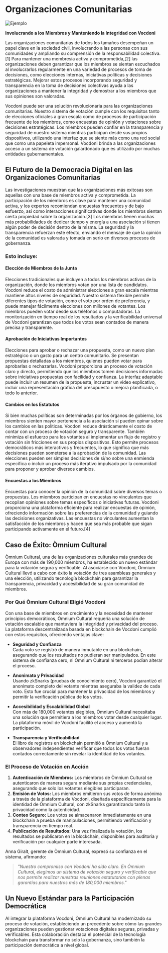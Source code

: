 # Organizaciones Comunitarias

![Ejemplo](/assets/online-survey.avif)

**Involucrando a los Miembros y Manteniendo la Integridad con Vocdoni**

Las organizaciones comunitarias de todos los tamaños desempeñan un papel clave en la sociedad civil, involucrando a las personas con sus comunidades y ampliando su comprensión de la responsabilidad colectiva.[1] Para mantener una membresía activa y comprometida,[2] las organizaciones deben garantizar que los miembros se sientan escuchados al involucrarlos regularmente en una variedad de procesos de toma de decisiones, como elecciones internas, iniciativas políticas y decisiones estratégicas. Mejorar estos procesos incorporando seguridad y transparencia en la toma de decisiones colectivas ayuda a las organizaciones a mantener la integridad y demostrar a los miembros que sus opiniones son valoradas.

Vocdoni puede ser una solución revolucionaria para las organizaciones comunitarias. Nuestro sistema de votación cumple con los requisitos tanto de elecciones oficiales a gran escala como de procesos de participación frecuente de los miembros, como encuestas de opinión y votaciones sobre decisiones estratégicas. Los miembros pueden confiar en la transparencia y seguridad de nuestro sistema mientras participan desde sus propios dispositivos, utilizando una interfaz que se siente más como una red social que como una papeleta impersonal. Vocdoni brinda a las organizaciones acceso a un sistema de votación galardonado que es utilizado por muchas entidades gubernamentales.

## El Futuro de la Democracia Digital en las Organizaciones Comunitarias

Las investigaciones muestran que las organizaciones más exitosas son aquellas con una base de miembros activa y comprometida. La participación de los miembros es clave para mantener una comunidad activa, y los expertos recomiendan encuestas frecuentes y de bajo esfuerzo, así como interacciones significativas donde los miembros sientan cierta propiedad sobre la organización.[3] Los miembros tienen muchas más probabilidades de dedicar tiempo y energía a una asociación si tienen algún poder de decisión dentro de la misma. La seguridad y la transparencia refuerzan este efecto, enviando el mensaje de que la opinión de la comunidad es valorada y tomada en serio en diversos procesos de gobernanza.

### Esto incluye:

#### **Elección de Miembros de la Junta**

Elecciones tradicionales que incluyen a todos los miembros activos de la organización, donde los miembros votan por una lista de candidatos. Vocdoni reduce el costo de administrar elecciones a gran escala mientras mantiene altos niveles de seguridad. Nuestro sistema flexible permite diferentes tipos de votación, como el voto por orden de preferencia, y puede manejar fácilmente elecciones con millones de votantes. Los miembros pueden votar desde sus teléfonos o computadoras. La monitorización en tiempo real de los resultados y la verificabilidad universal de Vocdoni garantizan que todos los votos sean contados de manera precisa y transparente.

#### **Aprobación de Iniciativas Importantes**

Elecciones para aprobar o rechazar una propuesta, como un nuevo plan estratégico o un gasto para un centro comunitario. Se presentan propuestas detalladas a los miembros, quienes pueden votar para aprobarlas o rechazarlas. Vocdoni proporciona un proceso de votación claro y directo, permitiendo que los miembros tomen decisiones informadas sobre iniciativas propuestas con facilidad y confianza. La interfaz adaptable puede incluir un resumen de la propuesta, incrustar un video explicativo, incluir una representación gráfica del presupuesto o mejora planificada, o todo lo anterior.

#### **Cambios en los Estatutos**

Si bien muchas políticas son determinadas por los órganos de gobierno, los miembros sienten mayor pertenencia a la asociación si pueden opinar sobre los cambios en las políticas. Vocdoni reduce drásticamente el costo de contar con un proceso de votación seguro y transparente. También minimiza el esfuerzo para los votantes al implementar un flujo de registro y votación sin fricciones en sus propios dispositivos. Esto permite procesos democráticos más interactivos y frecuentes, lo que significa que más decisiones pueden someterse a la aprobación de la comunidad. Las elecciones pueden ser simples decisiones de sí/no sobre una enmienda específica o incluir un proceso más iterativo impulsado por la comunidad para proponer y aprobar diversos cambios.

#### **Encuestas a los Miembros**

Encuestas para conocer la opinión de la comunidad sobre diversos temas o propuestas. Los miembros participan en encuestas no vinculantes que recopilan opiniones sobre temas específicos o iniciativas futuras. Vocdoni proporciona una plataforma eficiente para realizar encuestas de opinión, ofreciendo información sobre las preferencias de la comunidad y guiando las decisiones organizativas. Las encuestas no vinculantes aumentan la satisfacción de los miembros y hacen que sea más probable que sigan participando activamente en el futuro.[4]

## Caso de Éxito: Òmnium Cultural

Òmnium Cultural, una de las organizaciones culturales más grandes de Europa con más de 190,000 miembros, ha establecido un nuevo estándar para la votación segura y verificable. Al asociarse con Vocdoni, Òmnium Cultural llevó a cabo con éxito la votación de tres asambleas generales y una elección, utilizando tecnología blockchain para garantizar la transparencia, privacidad y accesibilidad de su gran comunidad de miembros.

### **Por Qué Òmnium Cultural Eligió Vocdoni**

Con una base de miembros en crecimiento y la necesidad de mantener principios democráticos, Òmnium Cultural requería una solución de votación escalable que mantuviera la integridad y privacidad del proceso. La plataforma descentralizada basada en blockchain de Vocdoni cumplió con estos requisitos, ofreciendo ventajas clave:

- **Seguridad y Confianza**  
  Cada voto se registró de manera inmutable en una blockchain, asegurando que los resultados no pudieran ser manipulados. En este sistema de confianza cero, ni Òmnium Cultural ni terceros podían alterar el proceso.

- **Anonimato y Privacidad**  
  Usando zkSnarks (pruebas de conocimiento cero), Vocdoni garantizó el anonimato completo del votante mientras aseguraba la validez de cada voto. Esto fue crucial para mantener la privacidad de los miembros y permitir la verificación pública de los votos.

- **Accesibilidad y Escalabilidad Global**  
  Con más de 180,000 votantes elegibles, Òmnium Cultural necesitaba una solución que permitiera a los miembros votar desde cualquier lugar. La plataforma móvil de Vocdoni facilitó el acceso y aumentó la participación.

- **Transparencia y Verificabilidad**  
  El libro de registros en blockchain permitió a Òmnium Cultural y a observadores independientes verificar que todos los votos fueran contados correctamente sin revelar la identidad de los votantes.

### **El Proceso de Votación en Acción**

1. **Autenticación de Miembros:** Los miembros de Òmnium Cultural se autenticaron de manera segura mediante sus propias credenciales, asegurando que solo los votantes elegibles participaran.
2. **Emisión de Votos:** Los miembros emitieron sus votos de forma anónima a través de la plataforma de Vocdoni, diseñada específicamente para la identidad de Òmnium Cultural, con zkSnarks garantizando tanto la privacidad como la autenticidad.
3. **Conteo Seguro:** Los votos se almacenaron inmediatamente en una blockchain a prueba de manipulaciones, permitiendo verificación y transparencia en tiempo real.
4. **Publicación de Resultados:** Una vez finalizada la votación, los resultados se publicaron en la blockchain, disponibles para auditoría y verificación por cualquier parte interesada.

Anna Giralt, gerente de Òmnium Cultural, expresó su confianza en el sistema, afirmando:

> _"Nuestro compromiso con Vocdoni ha sido claro. En Òmnium Cultural, elegimos un sistema de votación seguro y verificable que nos permite realizar nuestras reuniones estatutarias con plenas garantías para nuestros más de 180,000 miembros."_

## **Un Nuevo Estándar para la Participación Democrática**

Al integrar la plataforma Vocdoni, Òmnium Cultural ha modernizado su proceso de votación, estableciendo un precedente sobre cómo las grandes organizaciones pueden gestionar votaciones digitales seguras, privadas y verificables. Esta colaboración destaca el potencial de la tecnología blockchain para transformar no solo la gobernanza, sino también la participación democrática a nivel global.
